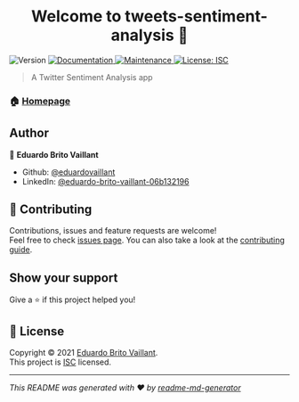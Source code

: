 <h1 align="center">Welcome to tweets-sentiment-analysis 👋</h1>
<p>
  <img alt="Version" src="https://img.shields.io/badge/version-1.0.0-blue.svg?cacheSeconds=2592000" />
  <a href="https://github.com/eduardovaillant/twitter-client#readme" target="_blank">
    <img alt="Documentation" src="https://img.shields.io/badge/documentation-yes-brightgreen.svg" />
  </a>
  <a href="https://github.com/eduardovaillant/twitter-client/graphs/commit-activity" target="_blank">
    <img alt="Maintenance" src="https://img.shields.io/badge/Maintained%3F-yes-green.svg" />
  </a>
  <a href="https://github.com/eduardovaillant/twitter-client/blob/master/LICENSE" target="_blank">
    <img alt="License: ISC" src="https://img.shields.io/github/license/eduardovaillant/twitter-sentiment-analysis" />
  </a>
</p>

> A Twitter Sentiment Analysis app

### 🏠 [Homepage](https://github.com/eduardovaillant/twitter-client#readme)

## Author

👤 **Eduardo Brito Vaillant**

* Github: [@eduardovaillant](https://github.com/eduardovaillant)
* LinkedIn: [@eduardo-brito-vaillant-06b132196](https://linkedin.com/in/eduardo-brito-vaillant-06b132196)

## 🤝 Contributing

Contributions, issues and feature requests are welcome!<br />Feel free to check [issues page](https://github.com/eduardovaillant/twitter-client/issues). You can also take a look at the [contributing guide](https://github.com/eduardovaillant/twitter-client/blob/master/CONTRIBUTING.md).

## Show your support

Give a ⭐️ if this project helped you!

## 📝 License

Copyright © 2021 [Eduardo Brito Vaillant](https://github.com/eduardovaillant).<br />
This project is [ISC](https://github.com/eduardovaillant/twitter-client/blob/master/LICENSE) licensed.

***
_This README was generated with ❤️ by [readme-md-generator](https://github.com/kefranabg/readme-md-generator)_
